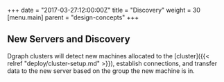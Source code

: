 +++
date = "2017-03-27:12:00:00Z"
title = "Discovery"
weight = 30
[menu.main]
    parent = "design-concepts"
+++

## New Servers and Discovery
Dgraph clusters will detect new machines allocated to the [cluster]({{< relref "deploy/cluster-setup.md" >}}),
establish connections, and transfer data to the new server based on the group the new machine is in.
